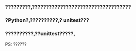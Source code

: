 ### ?????????,???????????????????????????????????
### ?Python?,??????????,? unitest??? 
### ??????????,??unittest?????,
PS: ?????? 